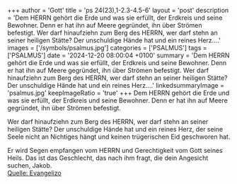 +++
author = 'Gott'
title = 'ps 24(23),1-2.3-4.5-6'
layout = 'post'
description = 'Dem HERRN gehört die Erde und was sie erfüllt,  der Erdkreis und seine Bewohner. Denn er hat ihn auf Meere gegründet,  ihn über Strömen befestigt.  Wer darf hinaufziehn zum Berg des HERRN,  wer darf stehn an seiner heiligen Stätte? Der unschuldige Hände hat und ein reines Herz....'
images = ['/symbols/psalmus.jpg']
categories = ['PSALMUS']
tags = ['PSALMUS']
date = '2024-12-20 08:00:04 +0100'
summary = 'Dem HERRN gehört die Erde und was sie erfüllt,  der Erdkreis und seine Bewohner. Denn er hat ihn auf Meere gegründet,  ihn über Strömen befestigt.  Wer darf hinaufziehn zum Berg des HERRN,  wer darf stehn an seiner heiligen Stätte? Der unschuldige Hände hat und ein reines Herz....'
linkedsummaryImage = 'psalmus.jpg'
keepImageRatio = 'true'
+++
Dem HERRN gehört die Erde und was sie erfüllt, 
der Erdkreis und seine Bewohner.
Denn er hat ihn auf Meere gegründet, 
ihn über Strömen befestigt.

Wer darf hinaufziehn zum Berg des HERRN, 
wer darf stehn an seiner heiligen Stätte?
Der unschuldige Hände hat und ein reines Herz, 
der seine Seele nicht an Nichtiges hängt 
und keinen trügerischen Eid geschworen hat.<!--more-->

Er wird Segen empfangen vom HERRN 
und Gerechtigkeit vom Gott seines Heils.
Das ist das Geschlecht, das nach ihm fragt, 
die dein Angesicht suchen, Jakob.<br> [Quelle: Evangelizo](https://evangeliumtagfuertag.org/DE/gospel)